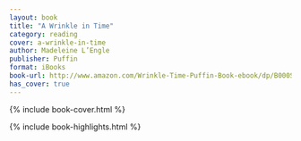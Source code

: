 ```yaml
---
layout: book
title: "A Wrinkle in Time"
category: reading
cover: a-wrinkle-in-time
author: Madeleine L’Engle
publisher: Puffin
format: iBooks
book-url: http://www.amazon.com/Wrinkle-Time-Puffin-Book-ebook/dp/B000S1LE0Q/ref=tmm_kin_swatch_0?_encoding=UTF8&qid=&sr=
has_cover: true
---
```

{% include book-cover.html %}

{% include book-highlights.html %}
